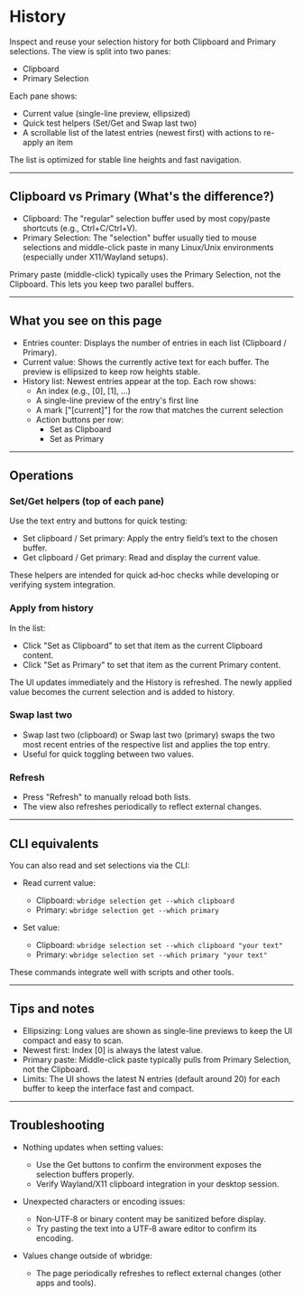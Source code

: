 # History

Inspect and reuse your selection history for both Clipboard and Primary selections. The view is split into two panes:
- Clipboard
- Primary Selection

Each pane shows:
- Current value (single-line preview, ellipsized)
- Quick test helpers (Set/Get and Swap last two)
- A scrollable list of the latest entries (newest first) with actions to re-apply an item

The list is optimized for stable line heights and fast navigation.

---

## Clipboard vs Primary (What&#39;s the difference?)

- Clipboard: The "regular" selection buffer used by most copy/paste shortcuts (e.g., Ctrl+C/Ctrl+V).
- Primary Selection: The "selection" buffer usually tied to mouse selections and middle-click paste in many Linux/Unix environments (especially under X11/Wayland setups).

Primary paste (middle-click) typically uses the Primary Selection, not the Clipboard. This lets you keep two parallel buffers.

---

## What you see on this page

- Entries counter: Displays the number of entries in each list (Clipboard / Primary).
- Current value: Shows the currently active text for each buffer. The preview is ellipsized to keep row heights stable.
- History list: Newest entries appear at the top. Each row shows:
  - An index (e.g., [0], [1], …)
  - A single-line preview of the entry&#39;s first line
  - A mark ["[current]"] for the row that matches the current selection
  - Action buttons per row:
    - Set as Clipboard
    - Set as Primary

---

## Operations

### Set/Get helpers (top of each pane)
Use the text entry and buttons for quick testing:
- Set clipboard / Set primary: Apply the entry field’s text to the chosen buffer.
- Get clipboard / Get primary: Read and display the current value.

These helpers are intended for quick ad‑hoc checks while developing or verifying system integration.

### Apply from history
In the list:
- Click "Set as Clipboard" to set that item as the current Clipboard content.
- Click "Set as Primary" to set that item as the current Primary content.

The UI updates immediately and the History is refreshed. The newly applied value becomes the current selection and is added to history.

### Swap last two
- Swap last two (clipboard) or Swap last two (primary) swaps the two most recent entries of the respective list and applies the top entry.
- Useful for quick toggling between two values.

### Refresh
- Press "Refresh" to manually reload both lists.
- The view also refreshes periodically to reflect external changes.

---

## CLI equivalents

You can also read and set selections via the CLI:

- Read current value:
  - Clipboard: `wbridge selection get --which clipboard`
  - Primary: `wbridge selection get --which primary`

- Set value:
  - Clipboard: `wbridge selection set --which clipboard "your text"`
  - Primary: `wbridge selection set --which primary "your text"`

These commands integrate well with scripts and other tools.

---

## Tips and notes

- Ellipsizing: Long values are shown as single-line previews to keep the UI compact and easy to scan.
- Newest first: Index [0] is always the latest value.
- Primary paste: Middle-click paste typically pulls from Primary Selection, not the Clipboard.
- Limits: The UI shows the latest N entries (default around 20) for each buffer to keep the interface fast and compact.

---

## Troubleshooting

- Nothing updates when setting values:
  - Use the Get buttons to confirm the environment exposes the selection buffers properly.
  - Verify Wayland/X11 clipboard integration in your desktop session.

- Unexpected characters or encoding issues:
  - Non‑UTF‑8 or binary content may be sanitized before display.
  - Try pasting the text into a UTF‑8 aware editor to confirm its encoding.

- Values change outside of wbridge:
  - The page periodically refreshes to reflect external changes (other apps and tools).
